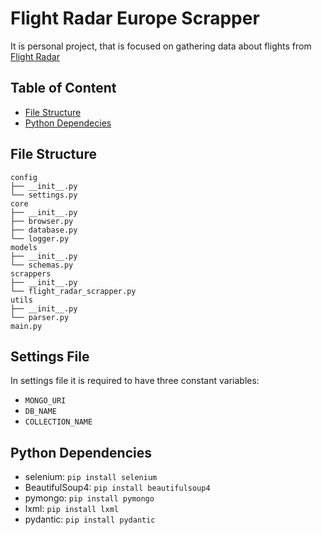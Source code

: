 # Flight Radar Europe Scrapper

It is personal project, that is focused on gathering data about flights from [Flight Radar](www.flightradar24.com)


## Table of Content

* [File Structure](#file-structure)
* [Python Dependecies](#python-dependencies)

## File Structure

```
config
├── __init__.py
└── settings.py
core
├── __init__.py
├── browser.py
├── database.py
└── logger.py
models
├── __init__.py
└── schemas.py
scrappers
├── __init__.py
└── flight_radar_scrapper.py
utils
├── __init__.py
└── parser.py
main.py
```

## Settings File

In settings file it is required to have three constant variables:

* ```MONGO_URI```
* ```DB_NAME```
* ```COLLECTION_NAME```

## Python Dependencies

* selenium: ```pip install selenium```
* BeautifulSoup4: ```pip install beautifulsoup4```
* pymongo: ```pip install pymongo```
* lxml: ```pip install lxml```
* pydantic: ```pip install pydantic```